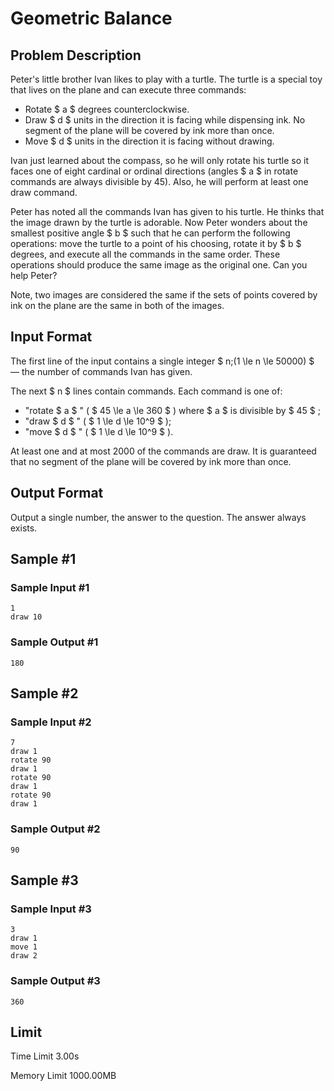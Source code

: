 # Geometric Balance

## Problem Description

Peter's little brother Ivan likes to play with a turtle. The turtle is a special toy that lives on the plane and can execute three commands:

- Rotate $ a $ degrees counterclockwise.
- Draw $ d $ units in the direction it is facing while dispensing ink. No segment of the plane will be covered by ink more than once.
- Move $ d $ units in the direction it is facing without drawing.

Ivan just learned about the compass, so he will only rotate his turtle so it faces one of eight cardinal or ordinal directions (angles $ a $ in rotate commands are always divisible by 45). Also, he will perform at least one draw command.

Peter has noted all the commands Ivan has given to his turtle. He thinks that the image drawn by the turtle is adorable. Now Peter wonders about the smallest positive angle $ b $ such that he can perform the following operations: move the turtle to a point of his choosing, rotate it by $ b $ degrees, and execute all the commands in the same order. These operations should produce the same image as the original one. Can you help Peter?

Note, two images are considered the same if the sets of points covered by ink on the plane are the same in both of the images.

## Input Format

The first line of the input contains a single integer $ n\;(1 \le n \le 50000) $ — the number of commands Ivan has given.

The next $ n $ lines contain commands. Each command is one of:

- "rotate $ a $ " ( $ 45 \le a \le 360 $ ) where $ a $ is divisible by $ 45 $ ;
- "draw $ d $ " ( $ 1 \le d \le 10^9 $ );
- "move $ d $ " ( $ 1 \le d \le 10^9 $ ).

At least one and at most 2000 of the commands are draw. It is guaranteed that no segment of the plane will be covered by ink more than once.

## Output Format

Output a single number, the answer to the question. The answer always exists.

## Sample #1

### Sample Input #1

```
1
draw 10
```

### Sample Output #1

```
180
```

## Sample #2

### Sample Input #2

```
7
draw 1
rotate 90
draw 1
rotate 90
draw 1
rotate 90
draw 1
```

### Sample Output #2

```
90
```

## Sample #3

### Sample Input #3

```
3
draw 1
move 1
draw 2
```

### Sample Output #3

```
360
```

## Limit



Time Limit
3.00s

Memory Limit
1000.00MB